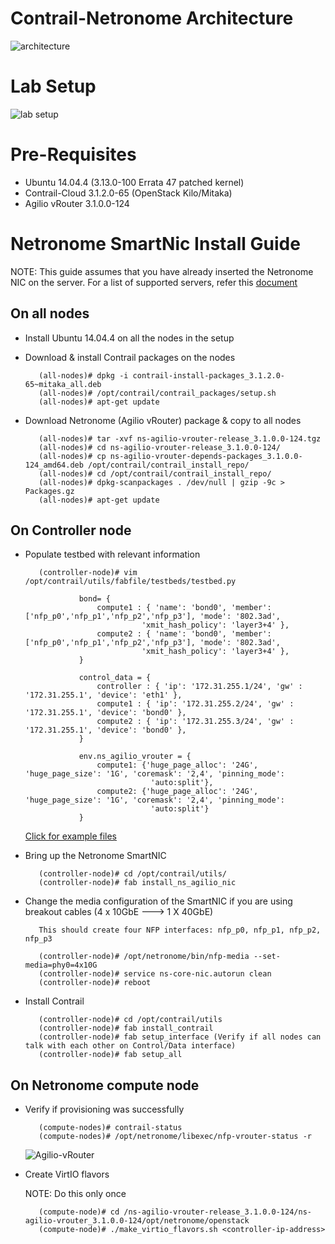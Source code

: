 # Contrail-Netronome Architecture
  ![architecture](https://github.com/savithruml/netronome-agilio-vrouter/blob/3.1.2/images/contrail_agilio_architecture.png)
  
# Lab Setup
  ![lab setup](https://github.com/savithruml/netronome-agilio-vrouter/blob/3.1.2/images/lab_setup.png)

# Pre-Requisites

* Ubuntu 14.04.4 (3.13.0-100 Errata 47 patched kernel)
* Contrail-Cloud 3.1.2.0-65 (OpenStack Kilo/Mitaka)
* Agilio vRouter 3.1.0.0-124

# Netronome SmartNic Install Guide

NOTE: This guide assumes that you have already inserted the Netronome NIC on the server. For a list of supported servers, refer this [document](https://github.com/savithruml/netronome-agilio-vrouter/blob/3.1.2/list-of-supported-servers.pdf)

## On all nodes
* Install Ubuntu 14.04.4 on all the nodes in the setup

* Download & install Contrail packages on the nodes

         (all-nodes)# dpkg -i contrail-install-packages_3.1.2.0-65~mitaka_all.deb
         (all-nodes)# /opt/contrail/contrail_packages/setup.sh
         (all-nodes)# apt-get update

* Download Netronome (Agilio vRouter) package & copy to all nodes

         (all-nodes)# tar -xvf ns-agilio-vrouter-release_3.1.0.0-124.tgz 
         (all-nodes)# cd ns-agilio-vrouter-release_3.1.0.0-124/
         (all-nodes)# cp ns-agilio-vrouter-depends-packages_3.1.0.0-124_amd64.deb /opt/contrail/contrail_install_repo/
         (all-nodes)# cd /opt/contrail/contrail_install_repo/
         (all-nodes)# dpkg-scanpackages . /dev/null | gzip -9c > Packages.gz
         (all-nodes)# apt-get update
         
## On Controller node

* Populate testbed with relevant information

         (controller-node)# vim /opt/contrail/utils/fabfile/testbeds/testbed.py
         
                  bond= {
                      compute1 : { 'name': 'bond0', 'member': ['nfp_p0','nfp_p1','nfp_p2','nfp_p3'], 'mode': '802.3ad',    
                                'xmit_hash_policy': 'layer3+4' },
                      compute2 : { 'name': 'bond0', 'member': ['nfp_p0','nfp_p1','nfp_p2','nfp_p3'], 'mode': '802.3ad',    
                                'xmit_hash_policy': 'layer3+4' },
                  }
                  
                  control_data = {
                      controller : { 'ip': '172.31.255.1/24', 'gw' : '172.31.255.1', 'device': 'eth1' },
                      compute1 : { 'ip': '172.31.255.2/24', 'gw' : '172.31.255.1', 'device': 'bond0' },
                      compute2 : { 'ip': '172.31.255.3/24', 'gw' : '172.31.255.1', 'device': 'bond0' },
                  }
         
                  env.ns_agilio_vrouter = {
                      compute1: {'huge_page_alloc': '24G', 'huge_page_size': '1G', 'coremask': '2,4', 'pinning_mode': 
                                  'auto:split'},
                      compute2: {'huge_page_alloc': '24G', 'huge_page_size': '1G', 'coremask': '2,4', 'pinning_mode': 
                                  'auto:split'}
                  }

  [Click for example files](https://github.com/savithruml/netronome-agilio-vrouter/blob/3.1.2/testbed)

* Bring up the Netronome SmartNIC

         (controller-node)# cd /opt/contrail/utils/
         (controller-node)# fab install_ns_agilio_nic
         
* Change the media configuration of the SmartNIC if you are using breakout cables (4 x 10GbE ---> 1 X 40GbE)

         This should create four NFP interfaces: nfp_p0, nfp_p1, nfp_p2, nfp_p3

         (controller-node)# /opt/netronome/bin/nfp-media --set-media=phy0=4x10G
         (controller-node)# service ns-core-nic.autorun clean
         (controller-node)# reboot
         
* Install Contrail

         (controller-node)# cd /opt/contrail/utils
         (controller-node)# fab install_contrail
         (controller-node)# fab setup_interface (Verify if all nodes can talk with each other on Control/Data interface)
         (controller-node)# fab setup_all

## On Netronome compute node

* Verify if provisioning was successfully

         (compute-nodes)# contrail-status
         (compute-nodes)# /opt/netronome/libexec/nfp-vrouter-status -r

  ![Agilio-vRouter](https://github.com/savithruml/netronome-agilio-vrouter/blob/3.1.2/images/agilio_vrouter.png)

* Create VirtIO flavors

  NOTE: Do this only once

         (compute-node)# cd /ns-agilio-vrouter-release_3.1.0.0-124/ns-agilio-vrouter_3.1.0.0-124/opt/netronome/openstack
         (compute-node)# ./make_virtio_flavors.sh <controller-ip-address>
         
